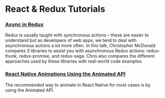 # React & Redux Tutorials

### [Async in Redux](https://blog.pusher.com/async-in-redux/)
Redux is usually taught with synchronous actions – these are easier to understand but as developers of web apps, we tend to deal with asynchronous actions a lot more often. In this talk, Christopher McDonald compares 3 libraries to assist you with asynchronous Redux actions: redux-thunk, redux-promise, and redux-saga. Chris also compares the different approaches used by these libraries with real-world code examples.

### [React Native Animations Using the Animated API](https://medium.com/react-native-training/react-native-animations-using-the-animated-api-ebe8e0669fae#.e331tywoo)
The recommended way to animate in React Native for most cases is by using the Animated API.
